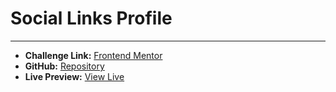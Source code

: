 # Social Links Profile

---

- **Challenge Link:** [Frontend Mentor](https://www.frontendmentor.io/solutions/social-links-profile-REHwpzj_oZ)  
- **GitHub:** [Repository](https://github.com/harshikab2112/Social-Links-Profile)  
- **Live Preview:** [View Live](https://social-links-profile-hb.vercel.app/)
